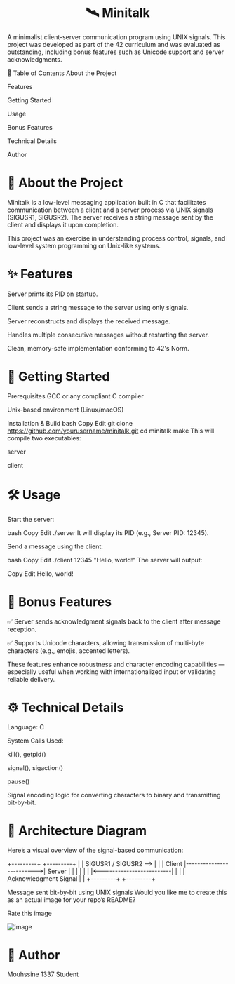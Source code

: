 <h1 align="center">🛰️ Minitalk</h1>


A minimalist client-server communication program using UNIX signals. This project was developed as part of the 42 curriculum and was evaluated as outstanding, including bonus features such as Unicode support and server acknowledgments.

📖 Table of Contents
About the Project

Features

Getting Started

Usage

Bonus Features

Technical Details

Author

<p align="center">
  <h1>📌 About the Project</h1>
</p>

Minitalk is a low-level messaging application built in C that facilitates communication between a client and a server process via UNIX signals (SIGUSR1, SIGUSR2). The server receives a string message sent by the client and displays it upon completion.

This project was an exercise in understanding process control, signals, and low-level system programming on Unix-like systems.

<p align="center">
  <h1>✨ Features</h1>
</p>

Server prints its PID on startup.

Client sends a string message to the server using only signals.

Server reconstructs and displays the received message.

Handles multiple consecutive messages without restarting the server.

Clean, memory-safe implementation conforming to 42's Norm.

<p align="center">
  <h1>🚀 Getting Started</h1>
</p>

Prerequisites
GCC or any compliant C compiler

Unix-based environment (Linux/macOS)

Installation & Build
bash
Copy
Edit
git clone https://github.com/yourusername/minitalk.git
cd minitalk
make
This will compile two executables:

server

client

<p align="center">
  <h1>🛠️ Usage</h1>
</p>

Start the server:

bash
Copy
Edit
./server
It will display its PID (e.g., Server PID: 12345).

Send a message using the client:

bash
Copy
Edit
./client 12345 "Hello, world!"
The server will output:

Copy
Edit
Hello, world!

<p align="center">
  <h1>🎁 Bonus Features</h1>
</p>

✅ Server sends acknowledgment signals back to the client after message reception.

✅ Supports Unicode characters, allowing transmission of multi-byte characters (e.g., emojis, accented letters).

These features enhance robustness and character encoding capabilities — especially useful when working with internationalized input or validating reliable delivery.

<p align="center">
  <h1>⚙️ Technical Details</h1>
</p>
Language: C

System Calls Used:

kill(), getpid()

signal(), sigaction()

pause()

Signal encoding logic for converting characters to binary and transmitting bit-by-bit.

<p align="center">
  <h1>🧩 Architecture Diagram</h1>
</p
  
Here’s a visual overview of the signal-based communication:


+---------+                          +---------+
|         |  SIGUSR1 / SIGUSR2 -->   |         |
| Client  |------------------------->| Server  |
|         |                          |         |
|         |<-------------------------|         |
|         |   Acknowledgment Signal  |         |
+---------+                          +---------+

Message sent bit-by-bit using UNIX signals
Would you like me to create this as an actual image for your repo’s README?

Rate this image

![image](https://github.com/user-attachments/assets/11ffafba-9037-4f2b-bb8d-56c664128fe4)

<p align="center">
  <h1>👤 Author</h1>
</p>

Mouhssine
1337 Student
